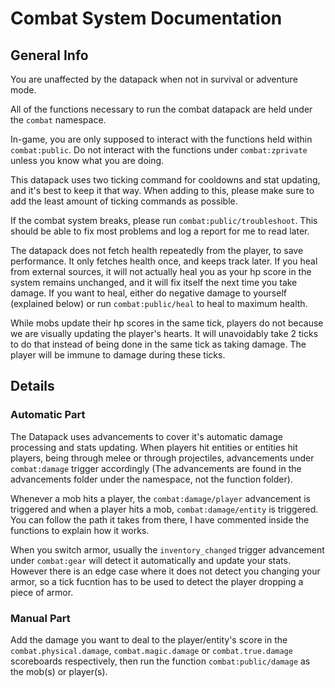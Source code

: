 #  Combat System Documentation
## General Info

You are unaffected by the datapack when not in survival or adventure mode.

All of the functions necessary to run the combat datapack are held under the `combat` namespace.

In-game, you are only supposed to interact with the functions held within `combat:public`. Do not interact with the functions under `combat:zprivate` unless you know what you are doing.

This datapack uses two ticking command for cooldowns and stat updating, and it's best to keep it that way. When adding to this, please make sure to add the least amount of ticking commands as possible.

If the combat system breaks, please run `combat:public/troubleshoot`. This should be able to fix most problems and log a report for me to read later.

The datapack does not fetch health repeatedly from the player, to save performance. It only fetches health once, and keeps track later. If you heal from external sources, it will not actually heal you as your hp score in the system remains unchanged, and it will fix itself the next time you take damage. If you want to heal, either do negative damage to yourself (explained below) or run `combat:public/heal` to heal to maximum health.

While mobs update their hp scores in the same tick, players do not because we are visually updating the player's hearts. It will unavoidably take 2 ticks to do that instead of being done in the same tick as taking damage. The player will be immune to damage during these ticks.

## Details

### Automatic Part

The Datapack uses advancements to cover it's automatic damage processing and stats updating. When players hit entities or entities hit players, being through melee or through projectiles, advancements under `combat:damage` trigger accordingly (The advancements are found in the advancements folder under the namespace, not the function folder).

Whenever a mob hits a player, the `combat:damage/player` advancement is triggered and when a player hits a mob, `combat:damage/entity` is triggered. You can follow the path it takes from there, I have commented inside the functions to explain how it works.

When you switch armor, usually the `inventory_changed` trigger advancement under `combat:gear` will detect it automatically and update your stats. However there is an edge case where it does not detect you changing your armor, so a tick fucntion has to be used to detect the player dropping a piece of armor.

### Manual Part

Add the damage you want to deal to the player/entity's score in the `combat.physical.damage`, `combat.magic.damage` or `combat.true.damage` scoreboards respectively, then run the function `combat:public/damage` as the mob(s) or player(s).

